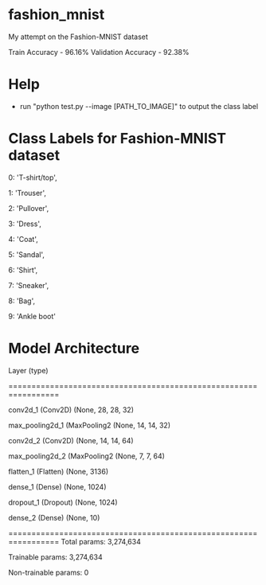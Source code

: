 # fashion_mnist
My attempt on the Fashion-MNIST dataset

Train Accuracy - 96.16%
Validation Accuracy - 92.38% 

# Help
- run   "python test.py --image [PATH_TO_IMAGE]"   to output the class label

# Class Labels for Fashion-MNIST dataset
0: 'T-shirt/top',

1: 'Trouser',

2: 'Pullover',

3: 'Dress',

4: 'Coat',

5: 'Sandal',

6: 'Shirt',

7: 'Sneaker',

8: 'Bag',

9: 'Ankle boot'


# Model Architecture

Layer (type)

=================================================================

conv2d_1 (Conv2D)            (None, 28, 28, 32)

max_pooling2d_1 (MaxPooling2 (None, 14, 14, 32)

conv2d_2 (Conv2D)            (None, 14, 14, 64)

max_pooling2d_2 (MaxPooling2 (None, 7, 7, 64)  

flatten_1 (Flatten)          (None, 3136)              

dense_1 (Dense)              (None, 1024)              

dropout_1 (Dropout)          (None, 1024)              

dense_2 (Dense)              (None, 10)                

=================================================================
Total params: 3,274,634     

Trainable params: 3,274,634     

Non-trainable params: 0
